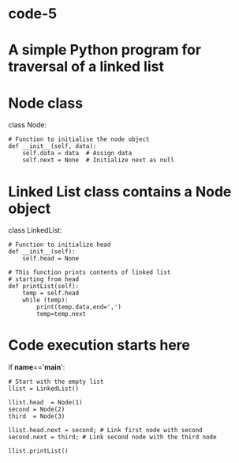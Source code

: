 # code-5
# A simple Python program for traversal of a linked list
 
# Node class
class Node:
 
    # Function to initialise the node object
    def __init__(self, data):
        self.data = data  # Assign data
        self.next = None  # Initialize next as null
 
 
# Linked List class contains a Node object
class LinkedList:
 
    # Function to initialize head
    def __init__(self):
        self.head = None
 
    # This function prints contents of linked list
    # starting from head
    def printList(self):
        temp = self.head
        while (temp):
            print(temp.data,end=',')
            temp=temp.next
 
 
# Code execution starts here
if __name__=='__main__':
 
    # Start with the empty list
    llist = LinkedList()
 
    llist.head  = Node(1)
    second = Node(2)
    third  = Node(3)
 
    llist.head.next = second; # Link first node with second
    second.next = third; # Link second node with the third node
 
    llist.printList()
